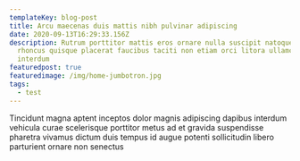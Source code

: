 ```yaml
---
templateKey: blog-post
title: Arcu maecenas duis mattis nibh pulvinar adipiscing
date: 2020-09-13T16:29:33.156Z
description: Rutrum porttitor mattis eros ornare nulla suscipit natoque mauris
  rhoncus quisque placerat faucibus taciti non etiam orci litora ullamcorper
  interdum
featuredpost: true
featuredimage: /img/home-jumbotron.jpg
tags:
  - test
---
```

Tincidunt magna aptent inceptos dolor magnis adipiscing dapibus interdum vehicula curae scelerisque porttitor metus ad et gravida suspendisse pharetra vivamus dictum duis tempus id augue potenti sollicitudin libero parturient ornare non senectus